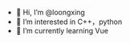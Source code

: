 - 👋 Hi, I’m @loongxing
- 👀 I’m interested in C++，python
- 🌱 I’m currently learning Vue

<!---
loongxing/loongxing is a ✨ special ✨ repository because its `README.md` (this file) appears on your GitHub profile.
You can click the Preview link to take a look at your changes.
--->
